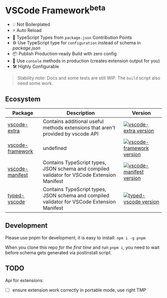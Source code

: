 # VSCode Framework<sup>beta</sup>

- 💡 Not Boilerplated
- ⚡️ Auto Reload
- 🔑 TypeScript Types from `package.json` Contribution Points
- ⚙️ Use TypeScript type for `configuration` instead of schema in *package.json*
- 📦 Publish Production-ready Build with zero config
- 🚀 Use `console` methods in production (creates extension output for you)
- 🛠️ Highly Configurable

> Stability note: Docs and some tests are still WIP. The `build` script also need some work.

## Ecosystem
| Package | Description | Version |
| --- | --- | --- |
| [vscode-extra](https://github.com/zardoy/vscode-framework/tree/main/packages/vscode-extra) | Contains additional useful methods extensions that aren't provided by vscode API | [![vscode-extra version](https://img.shields.io/npm/v/vscode-extra/next.svg?label=%20)](https://npmjs.com/package/vscode-extra/v/next) |
| [vscode-framework](https://github.com/zardoy/vscode-framework/tree/main/packages/vscode-framework) | undefined | [![vscode-framework version](https://img.shields.io/npm/v/vscode-framework/latest.svg?label=%20)](https://npmjs.com/package/vscode-framework/v/latest) |
| [vscode-manifest](https://github.com/zardoy/vscode-framework/tree/main/packages/vscode-manifest) | Contains TypeScript types, JSON schema and compiled validator for VSCode Extension Manifest | [![vscode-manifest version](https://img.shields.io/npm/v/vscode-manifest/next.svg?label=%20)](https://npmjs.com/package/vscode-manifest/v/next) |
| [typed-vscode](https://github.com/zardoy/vscode-framework/tree/main/packages/typed-vscode) | Contains TypeScript types, JSON schema and compiled validator for VSCode Extension Manifest | [![typed-vscode version](https://img.shields.io/npm/v/typed-vscode/latest.svg?label=%20)](https://npmjs.com/package/typed-vscode/v/latest) |

## Development

Please use pnpm for development, it is easy to install: `npm i -g pnpm`

When you clone this repo *for the first time* and run `pnpm i`, you need to wait before schema gets generated via postinstall script.

## TODO

Api for extensions:

- [ ] ensure extension work correctly in portable mode, use right TMP
